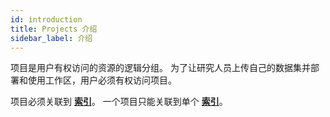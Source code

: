 ```yaml
---
id: introduction
title: Projects 介绍
sidebar_label: 介绍
---
```


项目是用户有权访问的资源的逻辑分组。 为了让研究人员上传自己的数据集并部署和使用工作区，用户必须有权访问项目。

项目必须关联到 [**索引**](/user_guide/sidebar/admin/accounts/indexes/introduction)。 一个项目只能关联到单个 [**索引**](/user_guide/sidebar/admin/accounts/indexes/introduction)。
